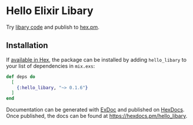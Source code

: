 # Hello Elixir Libary

Try [libary code](https://hexdocs.pm/elixir/1.16.3/library-guidelines.html) and publish to [hex.pm](https://hex.pm/docs/publish).

## Installation

If [available in Hex](https://hex.pm/docs/publish), the package can be installed
by adding `hello_libary` to your list of dependencies in `mix.exs`:

```elixir
def deps do
  [
    {:hello_libary, "~> 0.1.6"}
  ]
end
```

Documentation can be generated with [ExDoc](https://github.com/elixir-lang/ex_doc)
and published on [HexDocs](https://hexdocs.pm). Once published, the docs can
be found at <https://hexdocs.pm/hello_libary>.
